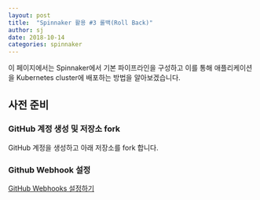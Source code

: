 ```yaml
---
layout: post
title:  "Spinnaker 활용 #3 롤백(Roll Back)"
author: sj
date: 2018-10-14
categories: spinnaker
---
```


이 페이지에서는 Spinnaker에서 기본 파이프라인을 구성하고 이를 통해 애플리케이션을 Kubernetes cluster에
배포하는 방법을 알아보겠습니다.

## 사전 준비

### GitHub 계정 생성 및 저장소 fork

GitHub 계정을 생성하고 아래 저장소를 fork 합니다.

### Github Webhook 설정

[GitHub Webhooks 설정하기](/blog/spinnaker/2018/08/15/configuration-spinnaker-4.html)
